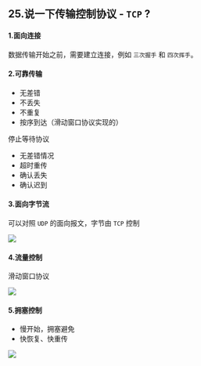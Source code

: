 ## 25.说一下传输控制协议 - `TCP` ?

#### 1.面向连接
数据传输开始之前，需要建立连接，例如 `三次握手` 和 `四次挥手`。

#### 2.可靠传输

- 无差错
- 不丢失
- 不重复
- 按序到达（滑动窗口协议实现的）

停止等待协议
- 无差错情况
- 超时重传
- 确认丢失
- 确认迟到

#### 3.面向字节流
可以对照 `UDP` 的面向报文，字节由 `TCP` 控制

![](http://okhqmtd8q.bkt.clouddn.com/TCP%E9%9D%A2%E5%90%91%E5%AD%97%E8%8A%82%E6%B5%81.png)

#### 4.流量控制

滑动窗口协议

![](http://okhqmtd8q.bkt.clouddn.com/TCP%E6%BB%91%E5%8A%A8%E7%AA%97%E5%8F%A3%E5%8D%8F%E8%AE%AE.png)

#### 5.拥塞控制

- 慢开始，拥塞避免
- 快恢复、快重传

![](http://okhqmtd8q.bkt.clouddn.com/TCP%E6%8B%A5%E5%A1%9E%E6%8E%A7%E5%88%B6.png)

